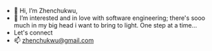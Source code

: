 - 👋 Hi, I’m Zhenchukwu, 
- 👀 I’m interested and in love with software engineering; there's sooo much in my big head i want to bring to light.  One step at a time...
- Let's connect
- 📫 zhenchukwu@gmail.com

<!---
zhenchukwu/zhenchukwu is a ✨ special ✨ repository because its `README.md` (this file) appears on your GitHub profile.
You can click the Preview link to take a look at your changes.................................................................
--->
